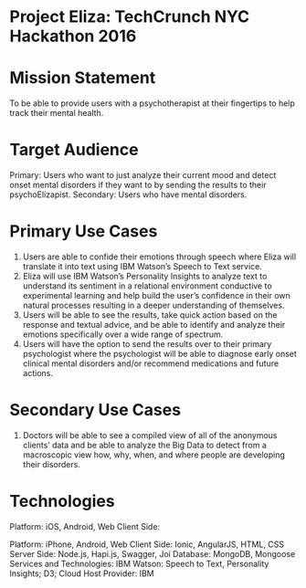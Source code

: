 # Project Eliza: TechCrunch NYC Hackathon 2016 

# Mission Statement
To be able to provide users with a psychotherapist at their fingertips to help track their mental health.

# Target Audience
Primary:  Users who want to just analyze their current mood and detect onset mental disorders if they want to by sending the results to their psychoElizapist. 
Secondary: Users who have mental disorders.

# Primary Use Cases
1. Users are able to confide their emotions through speech where Eliza will translate it into text using IBM Watson’s Speech to Text service.
2. Eliza will use IBM Watson’s Personality Insights to analyze text to understand its sentiment in a relational environment conductive to experimental learning and help build the user’s confidence in their own natural processes resulting in a deeper understanding of themselves.
3. Users will be able to see the results, take quick action based on the response and textual advice, and be able to identify and analyze their emotions specifically over a wide range of spectrum. 
4. Users will have the option to send the results over to their primary psychologist where the psychologist will be able to diagnose early onset clinical mental disorders and/or recommend medications and future actions.

# Secondary Use Cases
1. Doctors will be able to see a compiled view of all of the anonymous clients’ data and be able to analyze the Big Data to detect from a macroscopic view how, why, when, and where people are developing their disorders.

# Technologies 
Platform: iOS, Android, Web
Client Side: 

Platform: iPhone, Android, Web
Client Side: Ionic, AngularJS, HTML, CSS
Server Side: Node.js, Hapi.js, Swagger, Joi
Database: MongoDB, Mongoose
Services and Technologies: IBM Watson: Speech to Text, Personality Insights; D3;
Cloud Host Provider: IBM 
